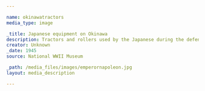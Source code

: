 ```yaml
--- 

name: okinawatractors
media_type: image

_title: Japanese equipment on Okinawa
description: Tractors and rollers used by the Japanese during the defense of Okinawa
creator: Unknown
_date: 1945
source: National WWII Museum

_path: /media_files/images/emperornapoleon.jpg 
layout: media_description

--- 
```

